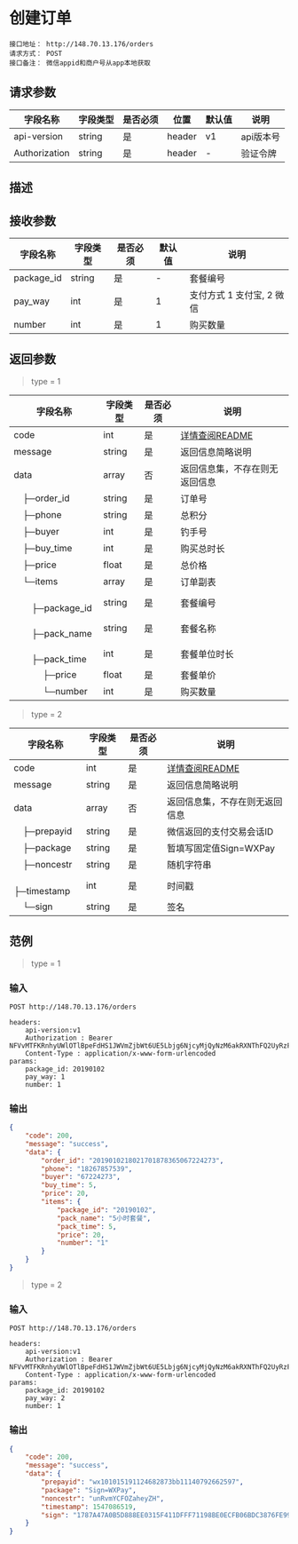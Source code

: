 # 创建订单
```
接口地址： http://148.70.13.176/orders
请求方式： POST
接口备注： 微信appid和商户号从app本地获取
```
## 请求参数

| 字段名称 | 字段类型 | 是否必须 | 位置 | 默认值 | 说明 |
|    -    |    -    |    -    |  -   |   -   |  -   |
| api-version | string | 是 | header | v1 | api版本号 |
| Authorization | string | 是 | header | - | 验证令牌 |

## 描述

## 接收参数

| 字段名称 | 字段类型 | 是否必须 | 默认值 | 说明 |
|    -    |    -    |    -    |    -   |  -   |
| package_id | string | 是 | - | 套餐编号 |
| pay_way | int | 是 | 1 | 支付方式 1 支付宝, 2 微信 |
| number | int | 是 | 1 | 购买数量 |

## 返回参数

> type = 1

| 字段名称 | 字段类型 | 是否必须 | 说明 |
|    -    |    -    |    -    |   -   |
| code | int | 是 | [详情查阅README](https://github.com/waitforu/docs/blob/master/README.md#%E9%83%A8%E5%88%86%E8%BF%94%E5%9B%9E%E4%BF%A1%E6%81%AFcode%E8%A1%A8) |
| message | string | 是 | 返回信息简略说明 |
| data | array | 否 | 返回信息集，不存在则无返回信息 |
|　├─order_id | string | 是 | 订单号 |
|　├─phone | string | 是 | 总积分 |
|　├─buyer | int | 是 | 钓手号 |
|　├─buy_time | int | 是 | 购买总时长 |
|　├─price | float | 是 | 总价格 |
|　└─items | array | 是 | 订单副表 |
|　 　　├─package_id | string | 是 | 套餐编号 |
|　 　　├─pack_name | string | 是 | 套餐名称 |
|　 　　├─pack_time | int | 是 | 套餐单位时长 |
|　 　　├─price | float | 是 | 套餐单价 |
|　 　　└─number | int | 是 | 购买数量 |

> type = 2

| 字段名称 | 字段类型 | 是否必须 | 说明 |
|    -    |    -    |    -    |   -   |
| code | int | 是 | [详情查阅README](https://github.com/waitforu/docs/blob/master/README.md#%E9%83%A8%E5%88%86%E8%BF%94%E5%9B%9E%E4%BF%A1%E6%81%AFcode%E8%A1%A8) |
| message | string | 是 | 返回信息简略说明 |
| data | array | 否 | 返回信息集，不存在则无返回信息 |
|　├─prepayid | string | 是 | 微信返回的支付交易会话ID |
|　├─package | string | 是 | 暂填写固定值Sign=WXPay |
|　├─noncestr | string | 是 | 随机字符串 |
|　├─timestamp | int | 是 | 时间戳 |
|　└─sign | string | 是 | 签名 |


## 范例

> type = 1

### 输入

```
POST http://148.70.13.176/orders

headers:
	api-version:v1
	Authorization : Bearer NFVvMTFKRnhyUWlOTlBpeFdHS1JWVmZjbWt6UE5Lbjg6NjcyMjQyNzM6akRXNThFQ2UyRzFyM1FSRlpxZDcwVTg0Njd6aU40b2M=
	Content-Type : application/x-www-form-urlencoded
params:
	package_id: 20190102
	pay_way: 1
	number: 1
```

### 输出

```json
{
    "code": 200,
    "message": "success",
    "data": {
        "order_id": "2019010218021701878365067224273",
        "phone": "18267857539",
        "buyer": "67224273",
        "buy_time": 5,
        "price": 20,
        "items": {
            "package_id": "20190102",
            "pack_name": "5小时套餐",
            "pack_time": 5,
            "price": 20,
            "number": "1"
        }
    }
}
```

> type = 2

### 输入

```
POST http://148.70.13.176/orders

headers:
    api-version:v1
    Authorization : Bearer NFVvMTFKRnhyUWlOTlBpeFdHS1JWVmZjbWt6UE5Lbjg6NjcyMjQyNzM6akRXNThFQ2UyRzFyM1FSRlpxZDcwVTg0Njd6aU40b2M=
    Content-Type : application/x-www-form-urlencoded
params:
    package_id: 20190102
    pay_way: 2
    number: 1
```

### 输出
```json
{
    "code": 200,
    "message": "success",
    "data": {
        "prepayid": "wx101015191124682873bb11140792662597",
        "package": "Sign=WXPay",
        "noncestr": "unRvmYCFOZaheyZH",
        "timestamp": 1547086519,
        "sign": "1787A47A0B5D888EE0315F411DFFF71198BE0ECFB06BDC3876FE995F13ADC972"
    }
}
```